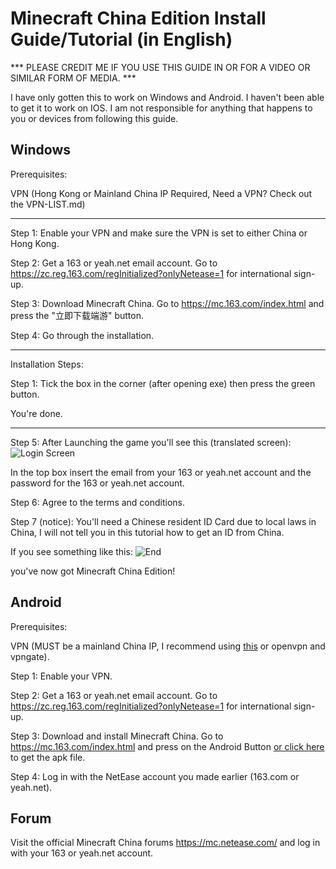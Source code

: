 # Minecraft China Edition Install Guide/Tutorial (in English)

*** PLEASE CREDIT ME IF YOU USE THIS GUIDE IN OR FOR A VIDEO OR SIMILAR FORM OF MEDIA. ***

I have only gotten this to work on Windows and Android. I haven't been able to get it to work on IOS.
I am not responsible for anything that happens to you or devices from following this guide.
## Windows

Prerequisites:

VPN (Hong Kong or Mainland China IP Required, Need a VPN? Check out the VPN-LIST.md)

------------------------------------------------------------------------------------

Step 1: Enable your VPN and make sure the VPN is set to either China or Hong Kong.

Step 2: Get a 163 or yeah.net email account. Go to https://zc.reg.163.com/regInitialized?onlyNetease=1 for international sign-up.

Step 3: Download Minecraft China. Go to https://mc.163.com/index.html and press the "立即下载端游" button.

Step 4: Go through the installation.

------------------------------------------------------------------------------------

Installation Steps:

Step 1: Tick the box in the corner (after opening exe) then press the green button.

You're done.

------------------------------------------------------------------------------------

Step 5: After Launching the game you'll see this (translated screen): ![Login Screen](https://github.com/qoiz12/Minecraft-China-Guide/assets/77888612/2523258b-89d7-4140-921e-5478607e9049)

In the top box insert the email from your 163 or yeah.net account and the password for the 163 or yeah.net account.

Step 6: Agree to the terms and conditions.

Step 7 (notice): You'll need a Chinese resident ID Card due to local laws in China, I will not tell you in this tutorial how to get an ID from China.

If you see something like this: ![End](https://github.com/qoiz12/Minecraft-China-Guide/assets/77888612/fa11b78d-aafe-4255-8273-e985ca06cfbd)

you've now got Minecraft China Edition!

  
  

## Android

Prerequisites:

VPN (MUST be a mainland China IP, I recommend using [this](https://haigui.in/) or openvpn and vpngate).

  

Step 1: Enable your VPN.

Step 2: Get a 163 or yeah.net email account. Go to https://zc.reg.163.com/regInitialized?onlyNetease=1 for international sign-up.

Step 3: Download and install Minecraft China. Go to https://mc.163.com/index.html and press on the Android Button [or click here](https://adl.netease.com/d/g/mc/c/gwnew?type=android) to get the apk file.

Step 4: Log in with the NetEase account you made earlier (163.com or yeah.net).

  

## Forum

Visit the official Minecraft China forums https://mc.netease.com/ and log in with your 163 or yeah.net account.
